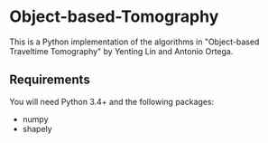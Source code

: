 # Object-based-Tomography
This is a Python implementation of the algorithms in "Object-based Traveltime Tomography" by Yenting Lin and Antonio Ortega. 

## Requirements
You will need Python 3.4+ and the following packages:

* numpy
* shapely
